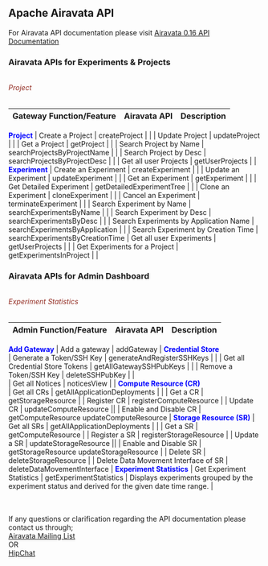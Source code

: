 ## Apache Airavata API

For Airavata API documentation please visit <a href="http://airavata.apache.org/api-docs/0.16/" target="_blank">Airavata 0.16 API Documentation</a>
### <h3>Airavata APIs for Experiments & Projects</h3>
###### <h6 style="color:#922B21;">Project</h6>

|       Gateway Function/Feature        |           Airavata API            |           Description         |
|:--------------------------------------|:----------------------------------|:------------------------------|
<b style="color:blue;">Project</b>
| Create a Project                      | createProject                     |           |
| Update Project                        | updateProject                     |           |
| Get a Project                         | getProject                        |           |
| Search Project by Name                | searchProjectsByProjectName       |           |
| Search Project by Desc                | searchProjectsByProjectDesc       |           |
| Get all user Projects                 | getUserProjects                   |           |
<b style="color:blue;">Experiment</b>
| Create an Experiment                  | createExperiment                     |           |
| Update an Experiment                         | updateExperiment                     |           |
| Get an Experiment                         | getExperiment                        |           |
| Get Detailed Experiment                   | getDetailedExperimentTree             |           |
| Clone an Experiment                      | cloneExperiment                   |                |
| Cancel an Experiment                     | terminateExperiment               |            |
| Search Experiment by Name                | searchExperimentsByName       |           |
| Search Experiment by Desc                | searchExperimentsByDesc       |           |
| Search Experiments by Application Name    | searchExperimentsByApplication    |           |
| Search Experiment by Creation Time        | searchExperimentsByCreationTime
| Get all user Experiments                 | getUserProjects                   |           |
| Get Experiments for a Project            | getExperimentsInProject           |           |





### <h3>Airavata APIs for Admin Dashboard</h3>
###### <h6 style="color:#922B21;">Experiment Statistics</h6>
   
|           Admin Function/Feature              |              Airavata API             |                                          Description                                              |
|:----------------------------------------------|:--------------------------------------|:------------------------------------------------------------------------------------------------  |
<b style="color:blue;">Add Gateway</b>
| Add a gateway | addGateway        |
<b style="color:blue;">Credential Store</b>  
| Generate a Token/SSH Key                      | generateAndRegisterSSHKeys            |   |
| Get all Credential Store Tokens               | getAllGatewaySSHPubKeys               |                                                                                                   |
| Remove a Token/SSH Key                        | deleteSSHPubKey                       |   |  
| Get all Notices                               | noticesView                           |                      |
<b style="color:blue;">Compute Resource (CR)</b>                                                                                            
| Get all CRs                     | getAllApplicationDeployments          |                                                                                                   |
| Get a CR                       | getStorageResource                    |
| Register CR                     | registerComputeResource               |
| Update CR                       | updateComputeResource                 ||
| Enable and Disable CR          | getComputeResource    updateComputeResource    |
<b style="color:blue;">Storage Resource (SR)</b> 
| Get all SRs                                   | getAllApplicationDeployments          |                                                                                                   |
| Get a SR                                      | getComputeResource                    |
| Register a SR                     | registerStorageResource               |
| Update a SR                      | updateStorageResource                 ||
| Enable and Disable SR           | getStorageResource    updateStorageResource    |
| Delete SR                       | deleteStorageResource                 |
| Delete Data Movement Interface of SR  | deleteDataMovementInterface       |
<b style="color:blue;">Experiment Statistics</b>
| Get Experiment Statistics                     | getExperimentStatistics               | Displays experiments grouped by the experiment status and derived for the given date time range.  |






<br></br>
If any questions or clarification regarding the API documentation please contact us through;
<a href="http://airavata.apache.org/community/mailing-lists.html" target="_blank"><br>Airavata Mailing List</a> <br> OR<br>
<a href="https://www.hipchat.com/gMDHyN1KM" target="_blank">HipChat</a>
